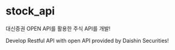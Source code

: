# stock_api

대신증권 OPEN API를 활용한 주식 API를 개발!

Develop Restful API with open API provided by Daishin Securities!

